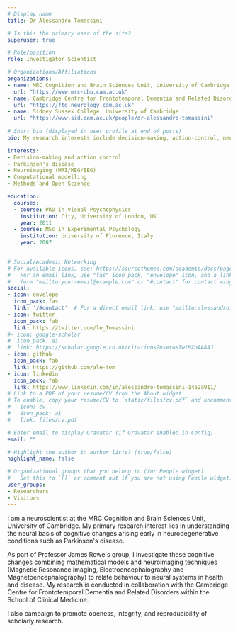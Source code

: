 ```yaml
---
# Display name
title: Dr Alessandro Tomassini

# Is this the primary user of the site?
superuser: true

# Role/position
role: Investigator Scientist

# Organizations/Affiliations
organizations:
- name: MRC Cognition and Brain Sciences Unit, University of Cambridge
  url: "https://www.mrc-cbu.cam.ac.uk"
- name: Cambridge Centre for Frontotemporal Dementia and Related Disorders, University of Cambridge
  url: "https://ftd.neurology.cam.ac.uk"
- name: Sidney Sussex College, University of Cambridge
  url: "https://www.sid.cam.ac.uk/people/dr-alessandro-tomassini"
  
# Short bio (displayed in user profile at end of posts)
bio: My research interests include decision-making, action-control, neurodegeneration, neuroimaging and computational modelling.

interests:
- Decision-making and action control
- Parkinson's disease
- Neuroimaging (MRI/MEG/EEG)
- Computational modelling
- Methods and Open Science

education:
  courses:
  - course: PhD in Visual Psychophysics
    institution: City, University of London, UK
    year: 2011
  - course: MSc in Experimental Psychology
    institution: University of Florence, Italy
    year: 2007
  

# Social/Academic Networking
# For available icons, see: https://sourcethemes.com/academic/docs/page-builder/#icons
#   For an email link, use "fas" icon pack, "envelope" icon, and a link in the
#   form "mailto:your-email@example.com" or "#contact" for contact widget.
social:
- icon: envelope
  icon_pack: fas
  link: '/#contact'  # For a direct email link, use "mailto:alessandro.tomassini@gmail.com".
- icon: twitter
  icon_pack: fab
  link: https://twitter.com/le_Tomassini
#- icon: google-scholar
#  icon_pack: ai
#  link: https://scholar.google.co.uk/citations?user=sIwtMXoAAAAJ
- icon: github
  icon_pack: fab
  link: https://github.com/ale-tom
- icon: linkedin
  icon_pack: fab
  link: https://www.linkedin.com/in/alessandro-tomassini-1452a911/
# Link to a PDF of your resume/CV from the About widget.
# To enable, copy your resume/CV to `static/files/cv.pdf` and uncomment the lines below.
# - icon: cv
#   icon_pack: ai
#   link: files/cv.pdf

# Enter email to display Gravatar (if Gravatar enabled in Config)
email: ""

# Highlight the author in author lists? (true/false)
highlight_name: false

# Organizational groups that you belong to (for People widget)
#   Set this to `[]` or comment out if you are not using People widget.
user_groups:
- Researchers
- Visitors
---
```


I am a neuroscientist at the MRC Cognition and Brain Sciences Unit, University of Cambridge. My primary research interest lies in understanding the neural basis of cognitive changes arising early in neurodegenerative conditions such as Parkinson's disease.

As part of Professor James Rowe's group, I investigate these cognitive changes combining mathematical models and neuroimaging techniques (Magnetic Resonance Imaging, Electroencephalography and Magnetoencephalography) to relate behaviour to neural systems in health and disease. My research is conducted in collaboration with the Cambridge Centre for Frontotemporal Dementia and Related Disorders within the School of Clinical Medicine.

I also campaign to promote openess, integrity, and reproducibility of scholarly research.
